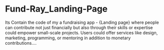 # Fund-Ray_Landing-Page
Its Contain the code of my a fundraising app - {Landing page} where people can contribute not just financially but also through their skills or expertise could empower small-scale projects. Users could offer services like design, marketing, programming, or mentoring in addition to monetary contributions....
